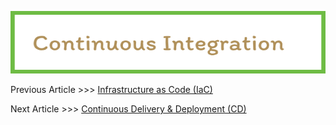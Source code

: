 <p align="center">
  <img src="img/Continuous Integration.png" width="605" height="100">
</p>

Previous Article >>> [Infrastructure as Code (IaC)](InfrastructureasCode.md)


Next Article >>> [Continuous Delivery & Deployment (CD)](articles/ContinuousDelivery&Deployment.md)
